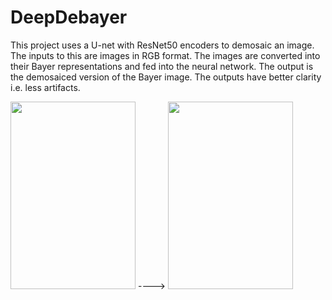 # DeepDebayer
This project uses a U-net with ResNet50 encoders to demosaic an image.
The inputs to this are images in RGB format. The images are converted into their Bayer representations and fed into the neural network. The output is the demosaiced version of the Bayer image. The outputs have better clarity i.e. less artifacts.

<img src="https://i.imgur.com/UYTi1uB.png" width="200" height="300"> ----> <img src="https://i.stack.imgur.com/9PrQc.jpg" width="200" height="300">
